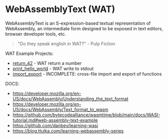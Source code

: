 # WebAssemblyText (WAT)

WebAssemblyText is an S-expression-based textual representation of WebAssembly, 
an intermediate form designed to be exposed in text editors, browser developer tools, etc.  

> "Do they speak english in WAT?" - Pulp Fiction

WAT Example Projects:
- [return_42](return_42) - WAT return a number
- [print_hello_world](print_hello_world) - WAT write to stdout
- [import_export](import_export) - INCOMPLETE: cross-file import and export of functions

DOCS:
- https://developer.mozilla.org/en-US/docs/WebAssembly/Understanding_the_text_format
- https://developer.mozilla.org/en-US/docs/WebAssembly/Text_format_to_wasm
- https://github.com/bytecodealliance/wasmtime/blob/main/docs/WASI-tutorial.md#web-assembly-text-example
- https://github.com/danbev/learning-wasi
- https://blog.ttulka.com/learning-webassembly-series